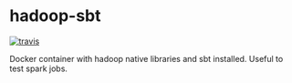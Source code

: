 # hadoop-sbt

[![travis](https://api.travis-ci.org/bigcentech/hadoop-sbt.svg?branch=master)](https://travis-ci.org/bigcentech/hadoop-sbt)

Docker container with hadoop native libraries and sbt installed. Useful to test spark jobs.